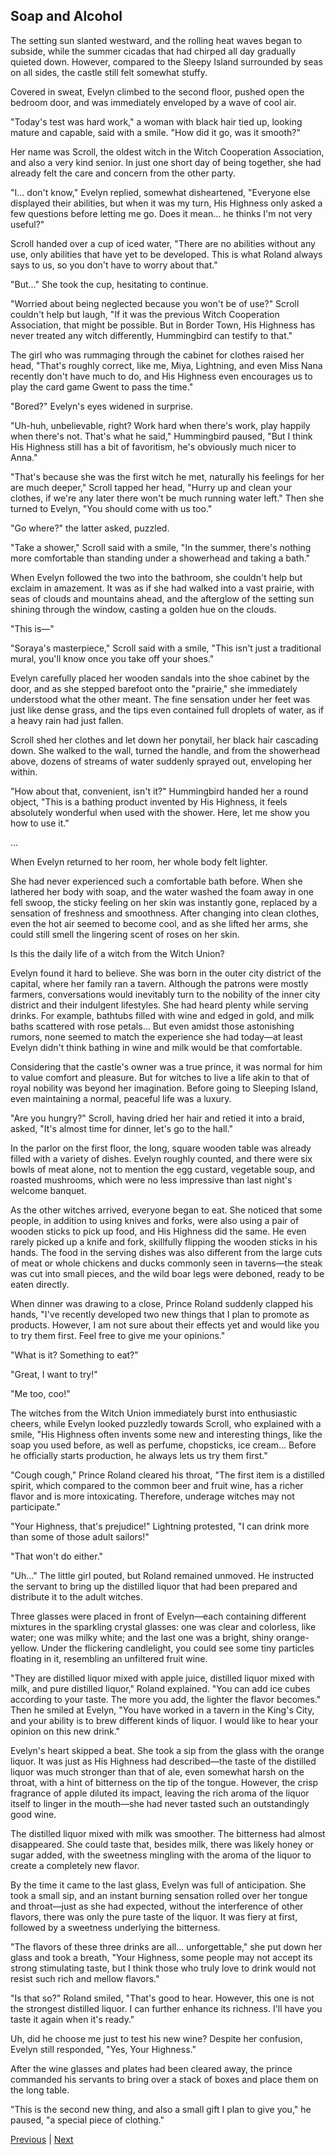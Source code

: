 ## Soap and Alcohol
The setting sun slanted westward, and the rolling heat waves began to subside, while the summer cicadas that had chirped all day gradually quieted down. However, compared to the Sleepy Island surrounded by seas on all sides, the castle still felt somewhat stuffy.



Covered in sweat, Evelyn climbed to the second floor, pushed open the bedroom door, and was immediately enveloped by a wave of cool air.



"Today's test was hard work," a woman with black hair tied up, looking mature and capable, said with a smile. "How did it go, was it smooth?"



Her name was Scroll, the oldest witch in the Witch Cooperation Association, and also a very kind senior. In just one short day of being together, she had already felt the care and concern from the other party.



"I... don't know," Evelyn replied, somewhat disheartened, "Everyone else displayed their abilities, but when it was my turn, His Highness only asked a few questions before letting me go. Does it mean... he thinks I'm not very useful?"



Scroll handed over a cup of iced water, "There are no abilities without any use, only abilities that have yet to be developed. This is what Roland always says to us, so you don't have to worry about that."



"But..." She took the cup, hesitating to continue.



"Worried about being neglected because you won't be of use?" Scroll couldn't help but laugh, "If it was the previous Witch Cooperation Association, that might be possible. But in Border Town, His Highness has never treated any witch differently, Hummingbird can testify to that."



The girl who was rummaging through the cabinet for clothes raised her head, "That's roughly correct, like me, Miya, Lightning, and even Miss Nana recently don't have much to do, and His Highness even encourages us to play the card game Gwent to pass the time."



"Bored?" Evelyn's eyes widened in surprise.



"Uh-huh, unbelievable, right? Work hard when there's work, play happily when there's not. That's what he said," Hummingbird paused, "But I think His Highness still has a bit of favoritism, he's obviously much nicer to Anna."



"That's because she was the first witch he met, naturally his feelings for her are much deeper," Scroll tapped her head, "Hurry up and clean your clothes, if we're any later there won't be much running water left." Then she turned to Evelyn, "You should come with us too."



"Go where?" the latter asked, puzzled.



"Take a shower," Scroll said with a smile, "In the summer, there's nothing more comfortable than standing under a showerhead and taking a bath."



When Evelyn followed the two into the bathroom, she couldn't help but exclaim in amazement. It was as if she had walked into a vast prairie, with seas of clouds and mountains ahead, and the afterglow of the setting sun shining through the window, casting a golden hue on the clouds.



"This is—"



"Soraya's masterpiece," Scroll said with a smile, "This isn't just a traditional mural, you'll know once you take off your shoes."



Evelyn carefully placed her wooden sandals into the shoe cabinet by the door, and as she stepped barefoot onto the "prairie," she immediately understood what the other meant. The fine sensation under her feet was just like dense grass, and the tips even contained full droplets of water, as if a heavy rain had just fallen.



Scroll shed her clothes and let down her ponytail, her black hair cascading down. She walked to the wall, turned the handle, and from the showerhead above, dozens of streams of water suddenly sprayed out, enveloping her within.



"How about that, convenient, isn't it?" Hummingbird handed her a round object, "This is a bathing product invented by His Highness, it feels absolutely wonderful when used with the shower. Here, let me show you how to use it."

...

When Evelyn returned to her room, her whole body felt lighter.



She had never experienced such a comfortable bath before. When she lathered her body with soap, and the water washed the foam away in one fell swoop, the sticky feeling on her skin was instantly gone, replaced by a sensation of freshness and smoothness. After changing into clean clothes, even the hot air seemed to become cool, and as she lifted her arms, she could still smell the lingering scent of roses on her skin.



Is this the daily life of a witch from the Witch Union?



Evelyn found it hard to believe. She was born in the outer city district of the capital, where her family ran a tavern. Although the patrons were mostly farmers, conversations would inevitably turn to the nobility of the inner city district and their indulgent lifestyles. She had heard plenty while serving drinks. For example, bathtubs filled with wine and edged in gold, and milk baths scattered with rose petals... But even amidst those astonishing rumors, none seemed to match the experience she had today—at least Evelyn didn't think bathing in wine and milk would be that comfortable.



Considering that the castle's owner was a true prince, it was normal for him to value comfort and pleasure. But for witches to live a life akin to that of royal nobility was beyond her imagination. Before going to Sleeping Island, even maintaining a normal, peaceful life was a luxury.



"Are you hungry?" Scroll, having dried her hair and retied it into a braid, asked, "It's almost time for dinner, let's go to the hall."



In the parlor on the first floor, the long, square wooden table was already filled with a variety of dishes. Evelyn roughly counted, and there were six bowls of meat alone, not to mention the egg custard, vegetable soup, and roasted mushrooms, which were no less impressive than last night's welcome banquet.



As the other witches arrived, everyone began to eat. She noticed that some people, in addition to using knives and forks, were also using a pair of wooden sticks to pick up food, and His Highness did the same. He even rarely picked up a knife and fork, skillfully flipping the wooden sticks in his hands. The food in the serving dishes was also different from the large cuts of meat or whole chickens and ducks commonly seen in taverns—the steak was cut into small pieces, and the wild boar legs were deboned, ready to be eaten directly.



When dinner was drawing to a close, Prince Roland suddenly clapped his hands, "I've recently developed two new things that I plan to promote as products. However, I am not sure about their effects yet and would like you to try them first. Feel free to give me your opinions."



"What is it? Something to eat?"



"Great, I want to try!"



"Me too, coo!"



The witches from the Witch Union immediately burst into enthusiastic cheers, while Evelyn looked puzzledly towards Scroll, who explained with a smile, "His Highness often invents some new and interesting things, like the soap you used before, as well as perfume, chopsticks, ice cream... Before he officially starts production, he always lets us try them first."



"Cough cough," Prince Roland cleared his throat, "The first item is a distilled spirit, which compared to the common beer and fruit wine, has a richer flavor and is more intoxicating. Therefore, underage witches may not participate."



"Your Highness, that's prejudice!" Lightning protested, "I can drink more than some of those adult sailors!"



"That won't do either."

"Uh..." The little girl pouted, but Roland remained unmoved. He instructed the servant to bring up the distilled liquor that had been prepared and distribute it to the adult witches.

Three glasses were placed in front of Evelyn—each containing different mixtures in the sparkling crystal glasses: one was clear and colorless, like water; one was milky white; and the last one was a bright, shiny orange-yellow. Under the flickering candlelight, you could see some tiny particles floating in it, resembling an unfiltered fruit wine.

"They are distilled liquor mixed with apple juice, distilled liquor mixed with milk, and pure distilled liquor," Roland explained. "You can add ice cubes according to your taste. The more you add, the lighter the flavor becomes." Then he smiled at Evelyn, "You have worked in a tavern in the King's City, and your ability is to brew different kinds of liquor. I would like to hear your opinion on this new drink."

Evelyn's heart skipped a beat. She took a sip from the glass with the orange liquor. It was just as His Highness had described—the taste of the distilled liquor was much stronger than that of ale, even somewhat harsh on the throat, with a hint of bitterness on the tip of the tongue. However, the crisp fragrance of apple diluted its impact, leaving the rich aroma of the liquor itself to linger in the mouth—she had never tasted such an outstandingly good wine.

The distilled liquor mixed with milk was smoother. The bitterness had almost disappeared. She could taste that, besides milk, there was likely honey or sugar added, with the sweetness mingling with the aroma of the liquor to create a completely new flavor.

By the time it came to the last glass, Evelyn was full of anticipation. She took a small sip, and an instant burning sensation rolled over her tongue and throat—just as she had expected, without the interference of other flavors, there was only the pure taste of the liquor. It was fiery at first, followed by a sweetness underlying the bitterness.

"The flavors of these three drinks are all... unforgettable," she put down her glass and took a breath, "Your Highness, some people may not accept its strong stimulating taste, but I think those who truly love to drink would not resist such rich and mellow flavors."

"Is that so?" Roland smiled, "That's good to hear. However, this one is not the strongest distilled liquor. I can further enhance its richness. I'll have you taste it again when it's ready."



Uh, did he choose me just to test his new wine? Despite her confusion, Evelyn still responded, "Yes, Your Highness."



After the wine glasses and plates had been cleared away, the prince commanded his servants to bring over a stack of boxes and place them on the long table.



"This is the second new thing, and also a small gift I plan to give you," he paused, "a special piece of clothing."





[Previous](CH0259.md) | [Next](CH0261.md)
